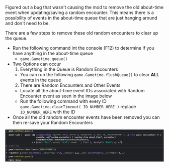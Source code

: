 Figured out a bug that wasn't causing the mod to remove the old about-time event when updating/saving a random encounter. This means there is a possibility of events in the about-time queue that are just hanging around and don't need to be.

There are a few steps to remove these old random encounters to clear up the queue.

* Run the following command int the console (F12) to determine if you have anything in the about-time queue
  * `game.Gametime.queue()`
* Two Options can occur
  1. Everything in the Queue is Random Encounters
    * You can run the following `game.Gametime.flushQueue()` to clear **ALL** events in the queue
  2. There are Random Encounters and Other Events
    * Locate all the about-time event IDs associated with Random Encounter event as seen in the image below
	* Run the following command with every ID `game.Gametime.clearTimeout( ID_NUMBER_HERE )` replace `ID_NUMBER_HERE` with the ID
* Once all the old random encounter events have been removed you can then re-save your Random Encounters

![About-Time Issues](images/about-time-management.png)